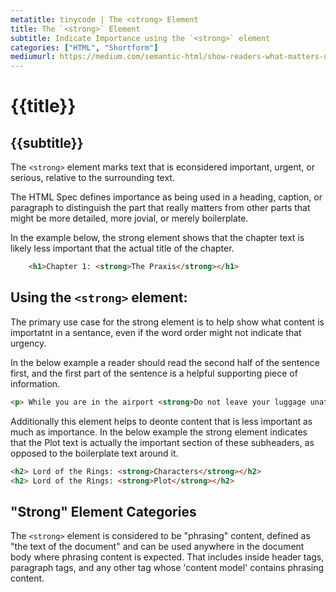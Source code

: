```yaml
---
metatitle: tinycode | The <strong> Element
title: The `<strong>` Element
subtitle: Indicate Importance using the `<strong>` element
categories: ["HTML", "Shortform"]
mediumurl: https://medium.com/semantic-html/show-readers-what-matters-using-the-strong-element-a1dd84d9bd47
---
```

# {{title}}
## {{subtitle}}

The `<strong>` element marks text that is econsidered important, urgent, or serious, relative to the surrounding text. 

The HTML Spec defines importance as being used in a heading, caption, or paragraph to distinguish the part that really matters from other parts that might be more detailed, more jovial, or merely boilerplate. 

In the example below, the strong element shows that the chapter text is likely less important that the actual title of the chapter.

```html
    <h1>Chapter 1: <strong>The Praxis</strong></h1>
```
## Using the `<strong>` element:

The primary use case for the strong element is to help show what content is importatnt in a sentance, even if the word order might not indicate that urgency. 

In the below example a reader should read the second half of the sentence first, and the first part of the sentence is a helpful supporting piece of information.

```html
<p> While you are in the airport <strong>Do not leave your luggage unattended</strong></p>
```
Additionally this element helps to deonte content that is less important as much as importance. In the below example the strong element indicates that the Plot text is actually the important section of these subheaders, as opposed to the boilerplate text around it. 

```html
<h2> Lord of the Rings: <strong>Characters</strong></h2>
<h2> Lord of the Rings: <strong>Plot</strong></h2>
```

## "Strong" Element Categories
The `<strong>` element is considered to be "phrasing" content, defined as "the text of the document" and can be used anywhere in the document body where phrasing content is expected. That includes inside header tags, paragraph tags, and any other tag whose 'content model' contains phrasing content.
